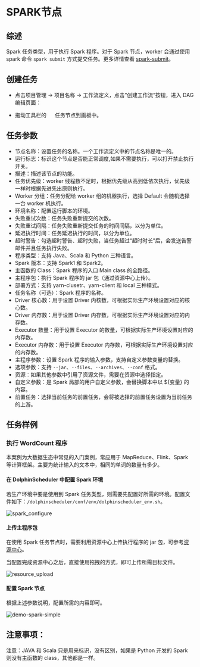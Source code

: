 # SPARK节点

## 综述

Spark  任务类型，用于执行 Spark 程序。对于 Spark 节点，worker 会通过使用 spark 命令 `spark submit` 方式提交任务。更多详情查看 [spark-submit](https://spark.apache.org/docs/3.2.1/submitting-applications.html#launching-applications-with-spark-submit)。

## 创建任务

- 点击项目管理 -> 项目名称 -> 工作流定义，点击”创建工作流”按钮，进入 DAG 编辑页面：

- 拖动工具栏的 <img src="/img/tasks/icons/spark.png" width="15"/> 任务节点到画板中。

## 任务参数

- 节点名称：设置任务的名称。一个工作流定义中的节点名称是唯一的。
- 运行标志：标识这个节点是否能正常调度,如果不需要执行，可以打开禁止执行开关。
- 描述：描述该节点的功能。
- 任务优先级：worker 线程数不足时，根据优先级从高到低依次执行，优先级一样时根据先进先出原则执行。
- Worker 分组：任务分配给 worker 组的机器执行，选择 Default 会随机选择一台 worker 机执行。
- 环境名称：配置运行脚本的环境。
- 失败重试次数：任务失败重新提交的次数。
- 失败重试间隔：任务失败重新提交任务的时间间隔，以分为单位。
- 延迟执行时间：任务延迟执行的时间，以分为单位。
- 超时警告：勾选超时警告、超时失败，当任务超过“超时时长”后，会发送告警邮件并且任务执行失败。
- 程序类型：支持 Java、Scala 和 Python 三种语言。
- Spark 版本：支持 Spark1 和 Spark2。
- 主函数的 Class：Spark 程序的入口 Main class 的全路径。
- 主程序包：执行 Spark 程序的 jar 包（通过资源中心上传）。
- 部署方式：支持 yarn-clusetr、yarn-client 和 local 三种模式。
- 任务名称（可选）：Spark 程序的名称。
- Driver 核心数：用于设置 Driver 内核数，可根据实际生产环境设置对应的核心数。
- Driver 内存数：用于设置 Driver 内存数，可根据实际生产环境设置对应的内存数。
- Executor 数量：用于设置 Executor 的数量，可根据实际生产环境设置对应的内存数。
- Executor 内存数：用于设置 Executor 内存数，可根据实际生产环境设置对应的内存数。
- 主程序参数：设置 Spark 程序的输入参数，支持自定义参数变量的替换。
- 选项参数：支持 `--jar`、`--files`、`--archives`、`--conf` 格式。
- 资源：如果其他参数中引用了资源文件，需要在资源中选择指定。
- 自定义参数：是 Spark 局部的用户自定义参数，会替换脚本中以 ${变量} 的内容。
- 前置任务：选择当前任务的前置任务，会将被选择的前置任务设置为当前任务的上游。

## 任务样例

### 执行 WordCount 程序

本案例为大数据生态中常见的入门案例，常应用于 MapReduce、Flink、Spark 等计算框架。主要为统计输入的文本中，相同的单词的数量有多少。

#### 在 DolphinScheduler 中配置 Spark 环境

若生产环境中要是使用到 Spark 任务类型，则需要先配置好所需的环境。配置文件如下：`/dolphinscheduler/conf/env/dolphinscheduler_env.sh`。

![spark_configure](/img/tasks/demo/spark_task01.png)

####  上传主程序包

在使用 Spark 任务节点时，需要利用资源中心上传执行程序的 jar 包，可参考[资源中心](../resource.md)。

当配置完成资源中心之后，直接使用拖拽的方式，即可上传所需目标文件。

![resource_upload](/img/tasks/demo/upload_jar.png)

#### 配置 Spark 节点

根据上述参数说明，配置所需的内容即可。

![demo-spark-simple](/img/tasks/demo/spark_task02.png)

## 注意事项：

注意：JAVA 和 Scala 只是用来标识，没有区别，如果是 Python 开发的 Spark 则没有主函数的 class，其他都是一样。
